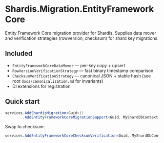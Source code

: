 # Shardis.Migration.EntityFrameworkCore

Entity Framework Core migration provider for Shardis. Supplies data mover and verification strategies (rowversion, checksum) for shard key migrations.

## Included

* `EntityFrameworkCoreDataMover` — per-key copy + upsert
* `RowVersionVerificationStrategy` — fast binary timestamp comparison
* `ChecksumVerificationStrategy` — canonical JSON + stable hash (see root `docs/canonicalization.md` for invariants)
* DI extensions for registration

## Quick start

```csharp
services.AddShardisMigration<Guid>()
        .AddEntityFrameworkCoreMigrationSupport<Guid, MyShardDbContext, MyEntity>();
```

Swap to checksum:

```csharp
services.AddEntityFrameworkCoreChecksumVerification<Guid, MyShardDbContext, MyEntity>();
```
